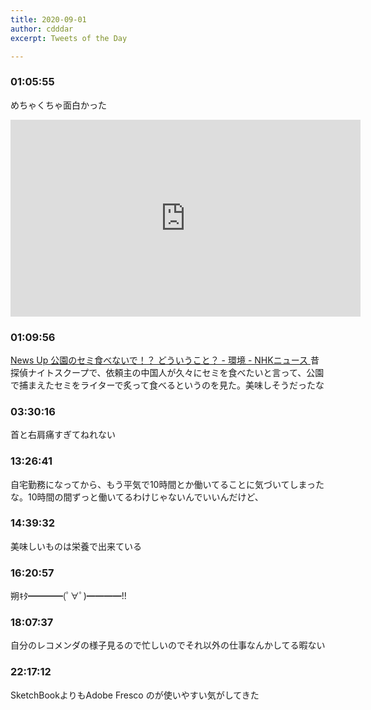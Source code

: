 ```yaml
---
title: 2020-09-01
author: cdddar
excerpt: Tweets of the Day

---
```


### 01:05:55

めちゃくちゃ面白かった
<iframe width="560" height="315" src="https://www.youtube.com/embed/Il_I-3P-k2w" frameborder="0" allow="accelerometer; autoplay; encrypted-media; gyroscope; picture-in-picture" allowfullscreen></iframe>

### 01:09:56

[News Up 公園のセミ食べないで！？ どういうこと？ - 環境 - NHKニュース ](https://www3.nhk.or.jp/news/html/20200831/amp/k10012586271000.html?__twitter_impression=true)
昔探偵ナイトスクープで、依頼主の中国人が久々にセミを食べたいと言って、公園で捕まえたセミをライターで炙って食べるというのを見た。美味しそうだったな

### 03:30:16

首と右肩痛すぎてねれない

### 13:26:41

自宅勤務になってから、もう平気で10時間とか働いてることに気づいてしまったな。10時間の間ずっと働いてるわけじゃないんでいいんだけど、

### 14:39:32

美味しいものは栄養で出来ている

### 16:20:57

朔ｷﾀ━━━━(ﾟ∀ﾟ)━━━━!!

### 18:07:37

自分のレコメンダの様子見るので忙しいのでそれ以外の仕事なんかしてる暇ない

### 22:17:12

SketchBookよりもAdobe Fresco のが使いやすい気がしてきた
